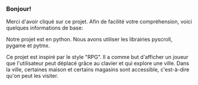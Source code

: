 ### Bonjour!

Merci d'avoir cliqué sur ce projet. 
Afin de facilité votre compréhension, voici quelques informations de base:

Notre projet est en python. Nous avons utiliser les librairies pyscroll, pygame et pytmx.

Ce projet est inspiré par le style "RPG". Il a comme but d'afficher un joueur que l'utilisateur peut déplacé grâce au clavier et qui explore une ville.
Dans la ville, certaines maison et certains magasins sont accessible, c'est-à-dire qu'on peut les visiter.



